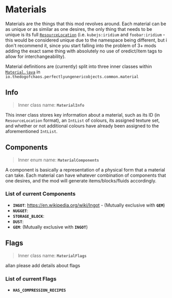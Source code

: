# Materials
Materials are the things that this mod revolves around. Each material can be as unique or as similar as one desires, the only thing that needs to be unique is its full [`ResourceLocation`](https://minecraft.wiki/w/Resource_location) (i.e. `kubejs:iridium` and `foobar:iridium` - this would be considered unique due to the namespace being different, but i don't recommend it, since you start falling into the problem of 3+ mods adding the exact same thing with absolutely no use of oredict/item tags to allow for interchangeability).

Material definitions are (currently) split into three inner classes within [`Material.java`](https://github.com/The-Incipisphere/Perfectly-Ungeneric-Objects/blob/main/src/main/java/io/thedogofchaos/perfectlyungenericobjects/common/material/Material.java) in `io.thedogofchaos.perfectlyungenericobjects.common.material`
## Info
> Inner class name: **`MaterialInfo`**

This inner class stores key information about a material, such as its ID (in `ResourceLocation` format), an `IntList` of colours, its assigned texture set, and whether or not additional colours have already been assigned to the aforementioned `IntList`.
## Components
> Inner enum name: **`MaterialComponents`**

A component is basically a representation of a physical form that a material can take.
Each material can have whatever combination of components that one desires, and the mod will generate items/blocks/fluids accordingly.
### List of current Components
- **`INGOT`**: https://en.wikipedia.org/wiki/Ingot - (Mutually exclusive with **`GEM`**)
- **`NUGGET`**:
- **`STORAGE_BLOCK`**:
- **`DUST`**:
- **`GEM`**: (Mutually exclusive with **`INGOT`**)
## Flags
> Inner class name: **`MaterialFlags`**

allan please add details about flags
### List of current Flags
- **`HAS_COMPRESSION_RECIPES`**